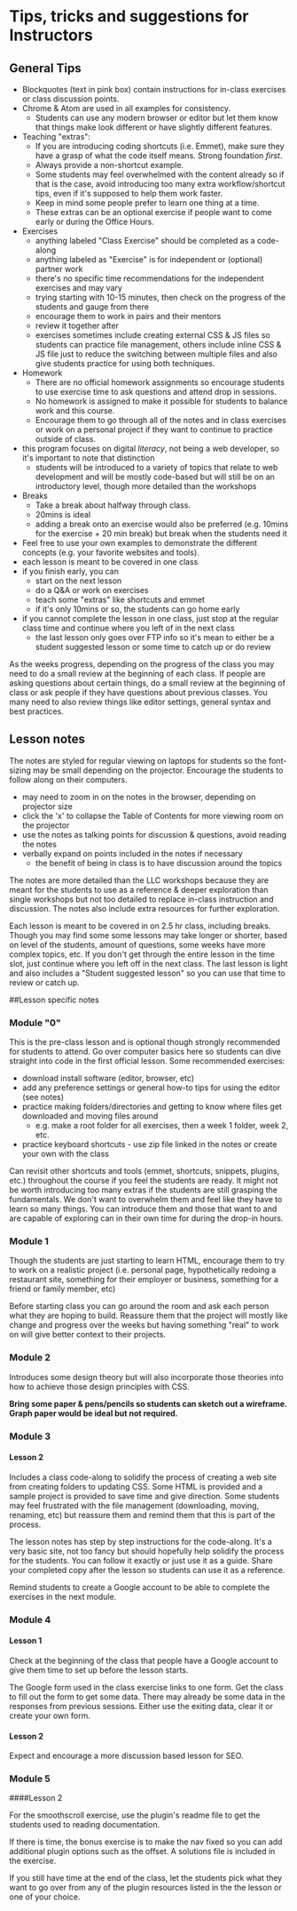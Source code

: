 # Tips, tricks and suggestions for Instructors

## General Tips

* Blockquotes (text in pink box) contain instructions for in-class exercises or class discussion points.
* Chrome & Atom are used in all examples for consistency. 
  * Students can use any modern browser or editor but let them know that things make look different or have slightly different features.
* Teaching "extras":
  * If you are introducing coding shortcuts (i.e. Emmet), make sure they have a grasp of what the code itself means. Strong foundation *first*.
  * Always provide a non-shortcut example. 
  * Some students may feel overwhelmed with the content already so if that is the case, avoid introducing too many extra workflow/shortcut tips, even if it's supposed to help them work faster.
  * Keep in mind some people prefer to learn one thing at a time.
  * These extras can be an optional exercise if people want to come early or during the Office Hours.
* Exercises
  * anything labeled "Class Exercise" should be completed as a code-along
  * anything labeled as "Exercise" is for independent or (optional) partner work
  * there's no specific time recommendations for the independent exercises and may vary
  * trying starting with 10-15 minutes, then check on the progress of the students and gauge from there
  * encourage them to work in pairs and their mentors
  * review it together after
  * exercises sometimes include creating external CSS & JS files so students can practice file management, others include inline CSS & JS file just to reduce the switching between multiple files and also give students practice for using both techniques.
* Homework
  * There are no official homework assignments so encourage students to use exercise time to ask questions and attend drop in sessions.
  * No homework is assigned to make it possible for students to balance work and this course.
  * Encourage them to go through all of the notes and in class exercises or work on a personal project if they want to continue to practice outside of class.
* this program focuses on digital *literacy*, not being a web developer, so it's important to note that distinction
  * students will be introduced to a variety of topics that relate to web development and will be mostly code-based but will still be on an introductory level, though more detailed than the workshops
* Breaks
  * Take a break about halfway through class.
  * 20mins is ideal
  * adding a break onto an exercise would also be preferred (e.g. 10mins for the exercise + 20 min break) but break when the students need it
* Feel free to use your own examples to demonstrate the different concepts (e.g. your favorite websites and tools).
* each lesson is meant to be covered in one class
* if you finish early, you can 
  * start on the next lesson
  * do a Q&A or work on exercises
  * teach some "extras" like shortcuts and emmet
  * if it's only 10mins or so, the students can go home early
* if you cannot complete the lesson in one class, just stop at the regular class time and continue where you left of in the next class
  * the last lesson only goes over FTP info so it's mean to either be a student suggested lesson or some time to catch up or do review
  
As the weeks progress, depending on the progress of the class you may need to do a small review at the beginning of each class.  If people are asking questions about certain things, do a small review at the beginning of class or ask people if they have questions about previous classes.  You many need to also review things like editor settings, general syntax and best practices.

## Lesson notes
The notes are styled for regular viewing on laptops for students so the font-sizing may be small depending on the projector.  Encourage the students to follow along on their computers.

* may need to zoom in on the notes in the browser, depending on projector size
* click the 'x' to collapse the Table of Contents for more viewing room on the projector
* use the notes as talking points for discussion & questions, avoid reading the notes
* verbally expand on points included in the notes if necessary
  * the benefit of being in class is to have discussion around the topics

The notes are more detailed than the LLC workshops because they are meant for the students to use as a reference & deeper exploration than single workshops but not too detailed to replace in-class instruction and discussion.  The notes also include extra resources for further exploration.

Each lesson is meant to be covered in on 2.5 hr class, including breaks. Though you may find some some lessons may take longer or shorter, based on level of the students, amount of questions, some weeks have more complex topics, etc.
If you don't get through the entire lesson in the time slot, just continue where you left off in the next class.  The last lesson is light and also includes a "Student suggested lesson" so you can use that time to review or catch up.

##Lesson specific notes
### Module "0"

This is the pre-class lesson and is optional though strongly recommended for students to attend.  Go over computer basics here so students can dive straight into code in the first official lesson.  Some recommended exercises:

* download install software (editor, browser, etc)
* add any preference settings or general how-to tips for using the editor (see notes)
* practice making folders/directories and getting to know where files get downloaded and moving files around
  * e.g. make a root folder for all exercises, then a week 1 folder, week 2, etc.
* practice keyboard shortcuts - use zip file linked in the notes or create your own with the class

Can revisit other shortcuts and tools (emmet, shortcuts, snippets, plugins, etc.) throughout the course if you feel the students are ready.  It might not be worth introducing too many extras if the students are still grasping the fundamentals.  We don't want to overwhelm them and feel like they have to learn so many things.  You can introduce them and those that want to and are capable of exploring can in their own time for during the drop-in hours.

### Module 1
Though the students are just starting to learn HTML, encourage them to try to work on a realistic project (i.e. personal page, hypothetically redoing a restaurant site, something for their employer or business, something for a friend or family member, etc)

Before starting class you can go around the room and ask each person what they are hoping to build.  Reassure them that the project will mostly like change and progress over the weeks but having something "real" to work on will give better context to their projects.

### Module 2
Introduces some design theory but will also incorporate those theories into how to achieve those design principles with CSS.

**Bring some paper & pens/pencils so students can sketch out a wireframe.  Graph paper would be ideal but not required.**

### Module 3

#### Lesson 2 
Includes a class code-along to solidify the process of creating a web site from creating folders to updating CSS.  Some HTML is provided and a sample project is provided to save time and give direction.  Some students may feel frustrated with the file management (downloading, moving, renaming, etc) but reassure them and remind them that this is part of the process.

The lesson notes has step by step instructions for the code-along. It's a very basic site, not too fancy but should hopefully help solidify the process for the students. You can follow it exactly or just use it as a guide.  Share your completed copy after the lesson so students can use it as a reference.

Remind students to create a Google account to be able to complete the exercises in the next module.

### Module 4

#### Lesson 1

Check at the beginning of the class that people have a Google account to give them time to set up before the lesson starts.

The Google form used in the class exercise links to one form.  Get the class to fill out the form to get some data.  There may already be some data in the responses from previous sessions. Either use the exiting data, clear it or create your own form.

#### Lesson 2
Expect and encourage a more discussion based lesson for SEO.


### Module 5
####Lesson 2 

For the smoothscroll exercise, use the plugin's readme file to get the students used to reading documentation.

If there is time, the bonus exercise is to make the nav fixed so you can add additional plugin options such as the offset. A solutions file is included in the exercise. 

If you still have time at the end of the class, let the students pick what they want to go over from any of the plugin resources listed in the the lesson or one of your choice.

